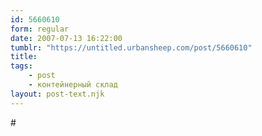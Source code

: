 ```yaml
---
id: 5660610
form: regular
date: 2007-07-13 16:22:00
tumblr: "https://untitled.urbansheep.com/post/5660610"
title:
tags:
    - post
    - контейнерный склад
layout: post-text.njk
---
```


<p>#</p>

